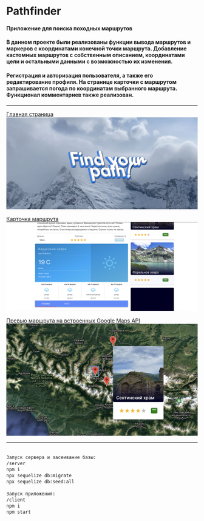 # Pathfinder​  

#### Приложение для поиска походных маршрутов
#### В данном проекте были реализованы функции вывода маршрутов и маркеров с координатами конечной точки маршрута. Добавление кастомных маршрутов с собственным описанием, координатами цели и остальными данными с возможностью их изменения.
#### Регистрация и авторизация пользователя, а также его редактирование профиля. На странице карточки с маршрутом запрашивается погода по координатам выбранного маршрута. Функционал комментариев также реализован.

-----------

[Главная страница](./server/public/stylesheets/screenshot0.png)  
![Главная страница](./server/public/stylesheets/screenshot0.png "mainpage")  

[Карточка маршрута](./server/public/stylesheets/screenshot1.png)
![Карточка маршрута](./server/public/stylesheets/screenshot1.png "card")  

[Превью маршрута на встроенных Google Maps API](./server/public/stylesheets/screenshot2.png)
![Превью маршрута на встроенных Google Maps API](./server/public/stylesheets/screenshot2.png "preview")  



-----------

```

Запуск сервера и засеивание базы:
/server
npm i 
npx sequelize db:migrate
npx sequelize db:seed:all

Запуск приложения:
/client
npm i 
npm start
